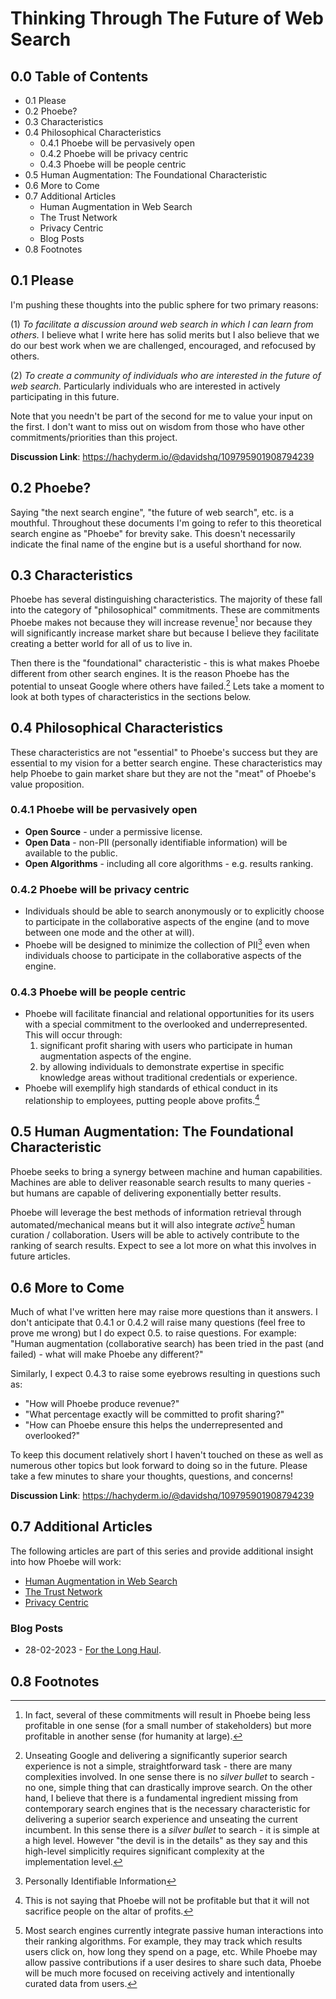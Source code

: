 # Thinking Through The Future of Web Search

## 0.0 Table of Contents
- 0.1 Please
- 0.2 Phoebe?
- 0.3 Characteristics
- 0.4 Philosophical Characteristics
    - 0.4.1 Phoebe will be pervasively open
    - 0.4.2 Phoebe will be privacy centric
    - 0.4.3 Phoebe will be people centric
- 0.5 Human Augmentation: The Foundational Characteristic
- 0.6 More to Come
- 0.7 Additional Articles
    - Human Augmentation in Web Search
    - The Trust Network
    - Privacy Centric
    - Blog Posts
- 0.8 Footnotes

## 0.1 Please
I'm pushing these thoughts into the public sphere for two primary reasons:

(1) *To facilitate a discussion around web search in which I can learn from others.* I believe what I write here has solid merits but I also believe that we do our best work when we are challenged, encouraged, and refocused by others.

(2) *To create a community of individuals who are interested in the future of web search.* Particularly individuals who are interested in actively participating in this future.

Note that you needn't be part of the second for me to value your input on the first. I don't want to miss out on wisdom from those who have other commitments/priorities than this project.

**Discussion Link**: https://hachyderm.io/@davidshq/109795901908794239

## 0.2 Phoebe?
Saying "the next search engine", "the future of web search", etc. is a mouthful. Throughout these documents I'm going to refer to this theoretical search engine as "Phoebe" for brevity sake. This doesn't necessarily indicate the final name of the engine but is a useful shorthand for now.

## 0.3 Characteristics
Phoebe has several distinguishing characteristics. The majority of these fall into the category of "philosophical" commitments. These are commitments Phoebe makes not because they will increase revenue[^revenue] nor because they will significantly increase market share but because I believe they facilitate creating a better world for all of us to live in.

Then there is the "foundational" characteristic - this is what makes Phoebe different from other search engines. It is the reason Phoebe has the potential to unseat Google where others have failed.[^silverbullet] Lets take a moment to look at both types of characteristics in the sections below.

## 0.4 Philosophical Characteristics
These characteristics are not "essential" to Phoebe's success but they are essential to my vision for a better search engine. These characteristics may help Phoebe to gain market share but they are not the "meat"  of Phoebe's value proposition.

### 0.4.1 Phoebe will be **pervasively open**
- **Open Source** - under a permissive license.
- **Open Data** - non-PII (personally identifiable information) will be available to the public.
- **Open Algorithms** - including all core algorithms - e.g. results ranking.

### 0.4.2 Phoebe will be **privacy centric**
- Individuals should be able to search anonymously or to explicitly choose to participate in the collaborative aspects of the engine (and to move between one mode and the other at will).
- Phoebe will be designed to minimize the collection of PII[^pii] even when individuals choose to participate in the collaborative aspects of the engine.

### 0.4.3 Phoebe will be **people centric**
- Phoebe will facilitate financial and relational opportunities for its users with a special commitment to the overlooked and underrepresented. This will occur through:
    1. significant profit sharing with users who participate in human augmentation aspects of the engine.
    2. by allowing individuals to demonstrate expertise in specific knowledge areas without traditional credentials or experience.
- Phoebe will exemplify high standards of ethical conduct in its relationship to employees, putting people above profits.[^profits]

## 0.5 Human Augmentation: The Foundational Characteristic
Phoebe seeks to bring a synergy between machine and human capabilities. Machines are able to deliver reasonable search results to many queries - but humans are capable of delivering exponentially better results.

Phoebe will leverage the best methods of information retrieval through automated/mechanical means but it will also integrate *active*[^active] human curation / collaboration. Users will be able to actively contribute to the ranking of search results. Expect to see a lot more on what this involves in future articles.

## 0.6 More to Come
Much of what I've written here may raise more questions than it answers. I don't anticipate that 0.4.1 or 0.4.2 will raise many questions (feel free to prove me wrong) but I do expect 0.5. to raise questions. For example: "Human augmentation (collaborative search) has been tried in the past (and failed) - what will make Phoebe any different?"

Similarly, I expect 0.4.3 to raise some eyebrows resulting in questions such as: 
- "How will Phoebe produce revenue?" 
- "What percentage exactly will be committed to profit sharing?" 
- "How can Phoebe ensure this helps the underrepresented and overlooked?"

To keep this document relatively short I haven't touched on these as well as numerous other topics but look forward to doing so in the future. Please take a few minutes to share your thoughts, questions, and concerns!

**Discussion Link**: https://hachyderm.io/@davidshq/109795901908794239

## 0.7 Additional Articles
The following articles are part of this series and provide additional insight into how Phoebe will work:
- [Human Augmentation in Web Search](S01.%20Human%20Augmentation.md)
- [The Trust Network](S02.%20The%20Trust%20Network.md)
- [Privacy Centric](S03.%20Privacy%20Centric.md)

### Blog Posts
- 28-02-2023 - [For the Long Haul](https://github.com/davidshq/next-search/blob/main/blog/28-02-2023-long-haul.md).

## 0.8 Footnotes
[^revenue]: In fact, several of these commitments will result in Phoebe being less profitable in one sense (for a small number of stakeholders) but more profitable in another sense (for humanity at large).
[^silverbullet]: Unseating Google and delivering a significantly superior search experience is not a simple, straightforward task - there are many complexities involved. In one sense there is no *silver bullet* to search - no one, simple thing that can drastically improve search. On the other hand, I believe that there is a fundamental ingredient missing from contemporary search engines that is the necessary characteristic for delivering a superior search experience and unseating the current incumbent. In this sense there is a *silver bullet* to search - it is simple at a high level. However "the devil is in the details" as they say and this high-level simplicitly requires significant complexity at the implementation level.
[^pii]: Personally Identifiable Information
[^profits]: This is not saying that Phoebe will not be profitable but that it will not sacrifice people on the altar of profits.
[^active]: Most search engines currently integrate passive human interactions into their ranking algorithms. For example, they may track which results users click on, how long they spend on a page, etc. While Phoebe may allow passive contributions if a user desires to share such data, Phoebe will be much more focused on receiving actively and intentionally curated data from users.